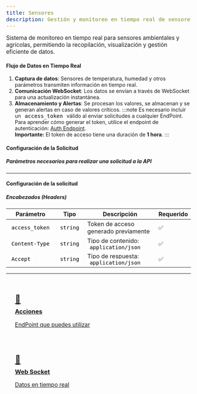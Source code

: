```yaml
---
title: Sensores
description: Gestión y monitoreo en tiempo real de sensores ambientales y agrícolas.
---
```


<style>
  .card-grid {
    display: grid;
    grid-template-columns: repeat(auto-fit, minmax(250px, 1fr));
    gap: 1.5rem;
    margin: 2rem 0;
  }
  .card {
    border: 1px solid var(--sl-color-gray-4);
    border-radius: 12px;
    padding: 1.5rem;
    transition: all 0.3s ease;
  }
  .card:hover {
    transform: translateY(-5px);
    box-shadow: 0 10px 20px rgba(0,0,0,0.1);
  }
  .card h3 {
    margin-top: 0.5rem;
  }
  .card-icon {
    font-size: 1.5rem;
    margin-bottom: 0.5rem;
  }

  /* Estilos para la nota */
  .nota {
    background-color: #131a4c;
    color: white;
    padding: 1rem;
    border-radius: 6px;
    border-left: 4px solid #4263eb;
    max-width: 800px;
    margin-top: 1.5rem;
    
  }
  
  .icon {
    margin-right: 0.5rem;
  }

  p {
    margin: 0;
    font-size: 0.95rem;
  }

  code {
    background:rgb(255, 255, 255);
    color:rgb(0, 0, 0);
    padding: 0.2rem 0.4rem;
    border-radius: 4px;
    font-size: 0.9rem;

  }


  strong {
    font-weight: bold;
  }
  .note {
    

  }
</style>

Sistema de monitoreo en tiempo real para sensores ambientales y agrícolas, permitiendo la recopilación, visualización y gestión eficiente de datos.

#### Flujo de Datos en Tiempo Real
1. **Captura de datos**: Sensores de temperatura, humedad y otros parámetros transmiten información en tiempo real.
2. **Comunicación WebSocket**: Los datos se envían a través de WebSocket para una actualización instantánea.
3. **Almacenamiento y Alertas**: Se procesan los valores, se almacenan y se generan alertas en caso de valores críticos.
  :::note
    Es necesario incluir un <code>access_token</code> válido al enviar solicitudes a cualquier EndPoint. 
    Para aprender cómo generar el token, utilice el endpoint de autenticación: 
    <a href="/autenticacion/obtener-token">Auth Endpoint</a>. <br /><strong>Importante:</strong> 
    El token de acceso tiene una duración de <strong>1 hora</strong>.
  :::

#### Configuración de la Solicitud
##### Parámetros necesarios para realizar una solicitud a la API
---

#### Configuración de la solicitud

##### Encabezados (Headers)

<table>
  <thead>
    <tr>
      <th>Parámetro</th>
      <th>Tipo</th>
      <th>Descripción</th>
      <th>Requerido</th>
    </tr>
  </thead>
  <tbody>
    <tr>
      <td><code>access_token</code></td>
      <td><code>string</code></td>
      <td>Token de acceso generado previamente</td>
      <td>✅</td>
    </tr>
    <tr>
      <td><code>Content-Type</code></td>
      <td><code>string</code></td>
      <td>Tipo de contenido: <code>application/json</code></td>
      <td>✅</td>
    </tr>
    <tr>
      <td><code>Accept</code></td>
      <td><code>string</code></td>
      <td>Tipo de respuesta: <code>application/json</code></td>
      <td>✅</td>
    </tr>
  </tbody>
</table>

---


<div class="card-grid">
  <a href="/sensores/acciones" class="card">
    <div class="card-icon">📲</div>
    <h3>Acciones</h3>
    <p>EndPoint que puedes utilizar</p>
  </a>

  <a href="/sensores/websocket" class="card">
    <div class="card-icon">📡</div>
    <h3>Web Socket</h3>
    <p>Datos en tiempo real</p>
  </a>
</div>

